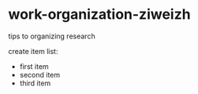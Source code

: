 # work-organization-ziweizh
tips to organizing research

create item list:
 - first item 
 - second item
 - third item
